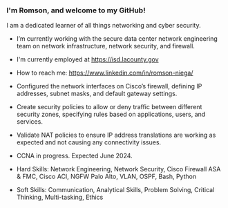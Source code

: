 ### I'm Romson, and welcome to my GitHub!

I am a dedicated learner of all things networking and cyber security. 

- I’m currently working with the secure data center network engineering team on network infrastructure, network security, and firewall. 
- I'm currently employed at https://isd.lacounty.gov
- How to reach me: https://www.linkedin.com/in/romson-niega/

- Configured the network interfaces on Cisco’s firewall, defining IP addresses, subnet masks, and default gateway settings. 
- Create security policies to allow or deny traffic between different security zones, specifying rules based on applications, users, and services. 
- Validate NAT policies to ensure IP address translations are working as expected and not causing any connectivity issues. 
- CCNA in progress. Expected June 2024.
  
- Hard Skills: Network Engineering, Network Security, Cisco Firewall ASA & FMC, Cisco ACI, NGFW Palo Alto, VLAN, OSPF, Bash, Python
- Soft Skills: Communication, Analytical Skills, Problem Solving, Critical Thinking, Multi-tasking, Ethics
<!--
**Romson-Niega/romson-niega** is a ✨ _special_ ✨ repository because its `README.md` (this file) appears on your GitHub profile.

Here are some ideas to get you started:

- 🔭 I’m currently working on ...
- 🌱 I’m currently learning ...
- 👯 I’m looking to collaborate on ...
- 🤔 I’m looking for help with ...
- 💬 Ask me about ...
- 📫 How to reach me: ...
- 😄 Pronouns: ...
- ⚡ Fun fact: ...
-->
